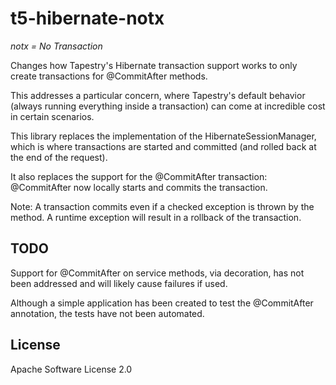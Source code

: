 # t5-hibernate-notx


_notx = No Transaction_

Changes how Tapestry's Hibernate transaction support works to only create transactions for @CommitAfter methods.

This addresses a particular concern, where Tapestry's default behavior (always running everything inside a transaction)
can come at incredible cost in certain scenarios.

This library replaces the implementation of the HibernateSessionManager, which is where transactions are started and committed
(and rolled back at the end of the request).

It also replaces the support for the @CommitAfter transaction:  @CommitAfter now locally 
starts and commits the transaction.

Note: A transaction commits even if a checked exception is thrown by the method.  A runtime exception will result
in a rollback of the transaction.

## TODO

Support for @CommitAfter on service methods, via decoration, has not been addressed and will likely cause failures
if used.

Although a simple application has been created to test the @CommitAfter annotation, the tests have not been automated.

## License

Apache Software License 2.0
